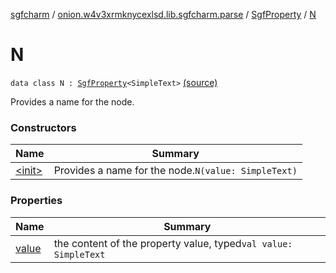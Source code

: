 [sgfcharm](../../../index.md) / [onion.w4v3xrmknycexlsd.lib.sgfcharm.parse](../../index.md) / [SgfProperty](../index.md) / [N](./index.md)

# N

`data class N : `[`SgfProperty`](../index.md)`<SimpleText>` [(source)](https://github.com/w4v3/sgfcharm/tree/master/sgfcharm/src/main/java/onion/w4v3xrmknycexlsd/lib/sgfcharm/parse/SgfTree.kt#L107)

Provides a name for the node.

### Constructors

| Name | Summary |
|---|---|
| [&lt;init&gt;](-init-.md) | Provides a name for the node.`N(value: SimpleText)` |

### Properties

| Name | Summary |
|---|---|
| [value](value.md) | the content of the property value, typed`val value: SimpleText` |

